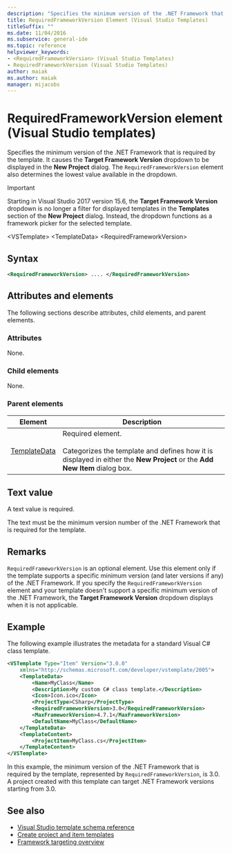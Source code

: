 ```yaml
---
description: "Specifies the minimum version of the .NET Framework that is required by the template."
title: RequiredFrameworkVersion Element (Visual Studio Templates)
titleSuffix: ""
ms.date: 11/04/2016
ms.subservice: general-ide
ms.topic: reference
helpviewer_keywords:
- <RequiredFrameworkVersion> (Visual Studio Templates)
- RequiredFrameworkVersion (Visual Studio Templates)
author: maiak
ms.author: maiak
manager: mijacobs
---
```

# RequiredFrameworkVersion element (Visual Studio templates)

Specifies the minimum version of the .NET Framework that is required by the template. It causes the **Target Framework Version** dropdown to be displayed in the **New Project** dialog. The `RequiredFrameworkVersion` element also determines the lowest value available in the dropdown.

> [!IMPORTANT]
> Starting in Visual Studio 2017 version 15.6, the **Target Framework Version** dropdown is no longer a filter for displayed templates in the **Templates** section of the **New Project** dialog. Instead, the dropdown functions as a framework picker for the selected template.

 \<VSTemplate>
 \<TemplateData>
 \<RequiredFrameworkVersion>

## Syntax

```xml
<RequiredFrameworkVersion> .... </RequiredFrameworkVersion>
```

## Attributes and elements
 The following sections describe attributes, child elements, and parent elements.

### Attributes
 None.

### Child elements
 None.

### Parent elements

|Element|Description|
|-------------|-----------------|
|[TemplateData](../extensibility/templatedata-element-visual-studio-templates.md)|Required element.<br /><br /> Categorizes the template and defines how it is displayed in either the **New Project** or the **Add New Item** dialog box.|

## Text value
 A text value is required.

 The text must be the minimum version number of the .NET Framework that is required for the template.

## Remarks

`RequiredFrameworkVersion` is an optional element. Use this element only if the template supports a specific minimum version (and later versions if any) of the .NET Framework. If you specify the `RequiredFrameworkVersion` element and your template doesn't support a specific minimum version of the .NET Framework, the **Target Framework Version** dropdown displays when it is not applicable.

## Example

The following example illustrates the metadata for a standard Visual C# class template.

```xml
<VSTemplate Type="Item" Version="3.0.0"
    xmlns="http://schemas.microsoft.com/developer/vstemplate/2005">
    <TemplateData>
        <Name>MyClass</Name>
        <Description>My custom C# class template.</Description>
        <Icon>Icon.ico</Icon>
        <ProjectType>CSharp</ProjectType>
        <RequiredFrameworkVersion>3.0</RequiredFrameworkVersion>
        <MaxFrameworkVersion>4.7.1</MaxFrameworkVersion>
        <DefaultName>MyClass</DefaultName>
    </TemplateData>
    <TemplateContent>
        <ProjectItem>MyClass.cs</ProjectItem>
    </TemplateContent>
</VSTemplate>
```

In this example, the minimum version of the .NET Framework that is required by the template, represented by `RequiredFrameworkVersion`, is 3.0. A project created with this template can target .NET Framework versions starting from 3.0.

## See also

- [Visual Studio template schema reference](../extensibility/visual-studio-template-schema-reference.md)
- [Create project and item templates](../ide/creating-project-and-item-templates.md)
- [Framework targeting overview](../ide/visual-studio-multi-targeting-overview.md)
